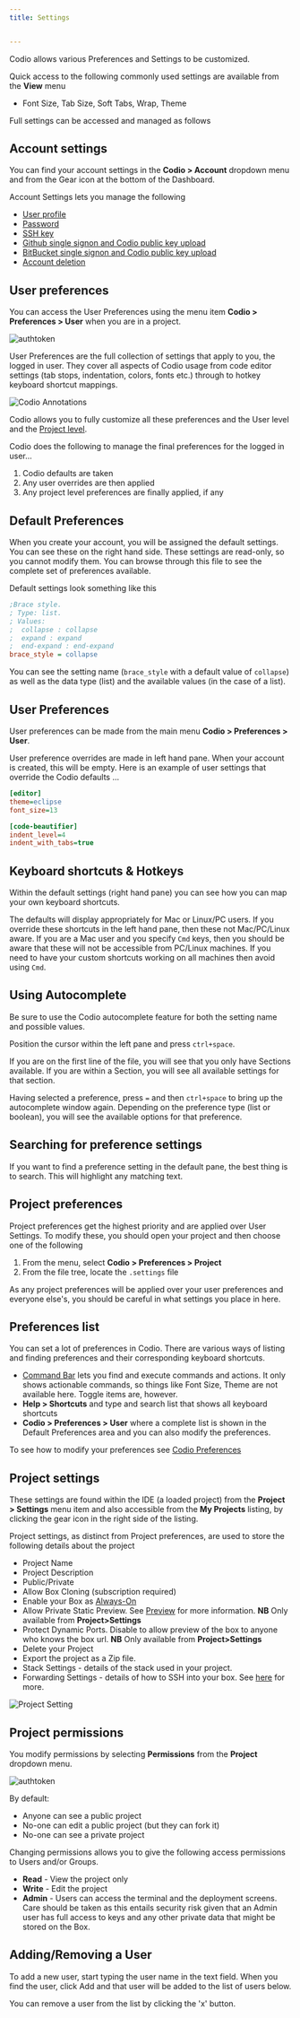 ```yaml
---
title: Settings


---
```


Codio allows various Preferences and Settings to be customized.

Quick access to the following commonly used settings are available from the **View** menu

- Font Size, Tab Size, Soft Tabs, Wrap, Theme

Full settings can be accessed and managed as follows

## Account settings
You can find your account settings in the **Codio > Account** dropdown menu and from the Gear icon at the bottom of the Dashboard.

Account Settings lets you manage the following

- [User profile](/dashboard/account/#change-account-details)
- [Password](/dashboard/account/#forgot-your-password)
- [SSH key](/dashboard/account/#public-key)
- [Github single signon and Codio public key upload](/dashboard/account/#github)
- [BitBucket single signon and Codio public key upload](/dashboard/account/#bitbucket)
- [Account deletion](/dashboard/account/#delete-your-account)

## User preferences
You can access the User Preferences using the menu item **Codio > Preferences > User** when you are in a project.

![authtoken](/img/prefs-menu.png)

User Preferences are the full collection of settings that apply to you, the logged in user. They cover all aspects of Codio usage from code editor settings (tab stops, indentation, colors, fonts etc.) through to hotkey keyboard shortcut mappings.

![Codio Annotations](/img/prefs-user.png)


Codio allows you to fully customize all these preferences and the User level and the [Project level](/project/ide/settings/#project-preferences).

Codio does the following to manage the final preferences for the logged in user...

1. Codio defaults are taken
2. Any user overrides are then applied
3. Any project level preferences are finally applied, if any

## Default Preferences
When you create your account, you will be assigned the default settings. You can see these on the right hand side. These settings are read-only, so you cannot modify them. You can browse through this file to see the complete set of preferences available.

Default settings look something like this

```ini
;Brace style.
; Type: list.
; Values:
;  collapse : collapse
;  expand : expand
;  end-expand : end-expand
brace_style = collapse
```

You can see the setting name (`brace_style` with a default value of `collapse`) as well as the data type (list) and the available values (in the case of a list).

## User Preferences
User preferences can be made from the main menu **Codio > Preferences > User**.

User preference overrides are made in left hand pane. When your account is created, this will be empty. Here is an example of user settings that override the Codio defaults ...

```ini
[editor]
theme=eclipse
font_size=13

[code-beautifier]
indent_level=4
indent_with_tabs=true
```

## Keyboard shortcuts & Hotkeys
Within the default settings (right hand pane) you can see how you can map your own keyboard shortcuts.

The defaults will display appropriately for Mac or Linux/PC users. If you override these shortcuts in the left hand pane, then these not Mac/PC/Linux aware. If you are a Mac user and you specify `Cmd` keys, then you should be aware that these will not be accessible from PC/Linux machines. If you need to have your custom shortcuts working on all machines then avoid using `Cmd`.

## Using Autocomplete
Be sure to use the Codio autocomplete feature for both the setting name and possible values.

Position the cursor within the left pane and press `ctrl+space`.

If you are on the first line of the file, you will see that you only have Sections available. If you are within a Section, you will see all available settings for that section.

Having selected a preference, press `=` and then `ctrl+space` to bring up the autocomplete window again. Depending on the preference type (list or boolean), you will see the available options for that preference.


## Searching for preference settings
If you want to find a preference setting in the default pane, the best thing is to search. This will highlight any matching text.


## Project preferences
Project preferences get the highest priority and are applied over User Settings. To modify these, you should open your project and then choose one of the following

1. From the menu, select **Codio > Preferences > Project**
2. From the file tree, locate the `.settings` file

As any project preferences will be applied over your user preferences and everyone else's, you should be careful in what settings you place in here.

## Preferences list
You can set a lot of preferences in Codio. There are various ways of listing and finding preferences and their corresponding keyboard shortcuts.

- [Command Bar](/project/ide/features/#command-bar) lets you find and execute commands and actions. It only shows actionable commands, so things like Font Size, Theme are not available here. Toggle items are, however.
- **Help > Shortcuts** and type and search list that shows all keyboard shortcuts
- **Codio > Preferences > User** where a complete list is shown in the Default Preferences area and you can also modify the preferences.

To see how to modify your preferences see [Codio Preferences](/project/ide/settings/#user-preferences)

## Project settings
These settings are found within the IDE (a loaded project) from the **Project > Settings** menu item and also accessible from the **My Projects** listing, by clicking the gear icon in the right side of the listing.

Project settings, as distinct from Project preferences, are used to store the following details about the project


- Project Name
- Project Description
- Public/Private
- Allow Box Cloning (subscription required)
- Enable your Box as [Always-On](/project/ide/boxes/#always-on-boxes)
- Allow Private Static Preview. See [Preview](/project/ide/features/#preview) for more information. **NB** Only available from **Project>Settings**
- Protect Dynamic Ports. Disable to allow preview of the box to anyone who knows the box url. **NB** Only available from **Project>Settings**
- Delete your Project
- Export the project as a Zip file.
- Stack Settings - details of the stack used in your project.
- Forwarding Settings - details of how to SSH into your box. See [here](/project/ide/boxes/#ssh-and-code-access-ssh-into-your-box) for more.

![Project Setting](/img/project-settings.png)

## Project permissions
You modify permissions by selecting **Permissions** from the **Project** dropdown menu.

![authtoken](/img/permissions-dlg.png)

By default:

- Anyone can see a public project
- No-one can edit a public project (but they can fork it)
- No-one can see a private project

Changing permissions allows you to give the following access permissions to Users and/or Groups.

- **Read** - View the project only
- **Write** - Edit the project
- **Admin** - Users can access the terminal and the deployment screens. Care should be taken as this entails security risk given that an Admin user has full access to keys and any other private data that might be stored on the Box.

## Adding/Removing a User
To add a new user, start typing the user name in the text field. When you find the user, click Add and that user will be added to the list of users below.

You can remove a user from the list by clicking the 'x' button.
